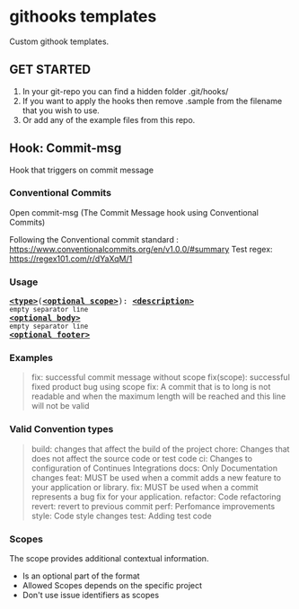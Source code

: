 # githooks templates

Custom githook templates.

## GET STARTED

1. In your git-repo you can find a hidden folder .git/hooks/
2. If you want to apply the hooks then remove .sample from the filename that you wish to use.
3. Or add any of the example files from this repo.

## Hook: Commit-msg

Hook that triggers on commit message

### Conventional Commits
Open commit-msg (The Commit Message hook using Conventional Commits)

Following the Conventional commit standard : https://www.conventionalcommits.org/en/v1.0.0/#summary
Test regex: https://regex101.com/r/dYaXqM/1

### Usage

<pre>
<b><a href="#types">&lt;type&gt;</a></b></font>(<b><a href="#scopes">&lt;optional scope&gt;</a></b>): <b><a href="#description">&lt;description&gt;</a></b>
<sub>empty separator line</sub>
<b><a href="#body">&lt;optional body&gt;</a></b>
<sub>empty separator line</sub>
<b><a href="#footer">&lt;optional footer&gt;</a></b>
</pre>

### Examples 

> fix: successful commit message without scope
> fix(scope): successful fixed product bug using scope
> fix: A commit that is to long is not readable and when the maximum length will be reached and this line will not be valid 

### Valid Convention types

> build: changes that affect the build of the project
> chore: Changes that does not affect the source code or test code
> ci: Changes to configuration of Continues Integrations
> docs: Only Documentation changes
> feat: MUST be used when a commit adds a new feature to your application or library.
> fix: MUST be used when a commit represents a bug fix for your application.
> refactor: Code refactoring
> revert: revert to previous commit
> perf: Perfomance improvements
> style: Code style changes
> test: Adding test code

### Scopes
The scope provides additional contextual information.

- Is an optional part of the format
- Allowed Scopes depends on the specific project
- Don't use issue identifiers as scopes
